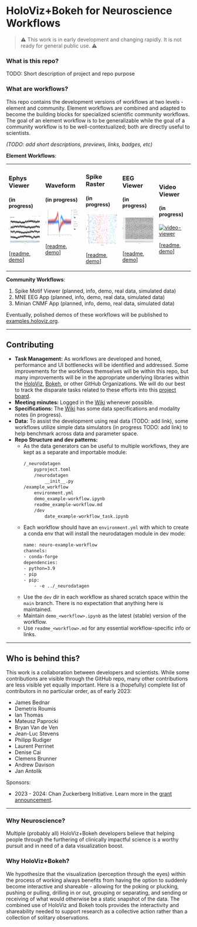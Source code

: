 # HoloViz+Bokeh for Neuroscience Workflows

> :warning: This work is in early development and changing rapidly. It is not ready for general public use. :warning:

### What is this repo?

TODO: Short description of project and repo purpose

### What are workflows?

This repo contains the development versions of workflows at two levels - element and community. Element workflows are combined and adapted to become the building blocks for specialized scientific community workflows. The goal of an element workflow is to be generalizable while the goal of a community workflow is to be well-contextualized; both are directly useful to scientists.

*(TODO: add short descriptions, previews, links, badges, etc)*

**Element Workflows**:

<table align="center">
  <tr>
  <td>
      <!-- Title -->
      <h3>Ephys Viewer</h3>
      <h4>(in progress)</h4>
      <!-- Thumbnail link to demo -->
      <a href="./ephys-viewer/demo_ephys-viewer.ipynb">
        <img src="./ephys-viewer/assets/230524_ephys-viewer.png" alt="eeg-viewer" width="125"/>
      </a>
      <!-- Badges, etc -->
      <!-- Additional content -->
      <p>
      [<a href="./ephys-viewer/readme_ephys-viewer.md">readme</a>,
      <a href="./ephys-viewer/demo_ephys-viewer.ipynb"> demo</a>]
    </td>

  <td>
      <!-- Title -->
      <h3>Waveform</h3>
      <h4>(in progress)</h4>
      <!-- Thumbnail link to demo -->
      <a href="./waveform/demo_waveform.ipynb">
        <img src="./waveform/assets/230524_waveform.png" alt="waveform" width="125"/>
      </a>
      <!-- Badges, etc -->
      <!-- Additional content -->
      <p>
      [<a href="./waveform/readme_waveform.md">readme</a>,
      <a href="./waveform/demo_waveform.ipynb"> demo</a>]
    </td>
  <td>
      <!-- Title -->
      <h3>Spike Raster</h3>
      <h4>(in progress)</h4>
      <!-- Thumbnail link to demo -->
      <a href="./spike-raster/demo_spike-raster.ipynb">
        <img src="./spike-raster/assets/230524_spike-raster.png" alt="spike-raster" width="125"/>
      </a>
      <!-- Badges, etc -->
      <!-- Additional content -->
      <p>
      [<a href="./spike-raster/readme_spike-raster.md">readme</a>,
      <a href="./spike-raster/demo_spike-raster.ipynb"> demo</a>]
    </td>
  <!-- </tr>
  <tr> -->
    <td>
      <!-- Title -->
      <h3>EEG Viewer</h3>
      <h4>(in progress)</h4>
      <!-- Thumbnail link to demo -->
      <a href="./eeg-viewer/demo_eeg-viewer.ipynb">
        <img src="./eeg-viewer/assets/230524_eeg-viewer.png" 
        alt="eeg-viewer" width="125"/>
      </a>
      <!-- Badges, etc -->
      <!-- Additional content -->
      <p>
      [<a href="./eeg-viewer/readme_eeg-viewer.md">readme</a>,
      <a href="./eeg-viewer/demo_eeg-viewer.ipynb"> demo</a>]
    </td>
    <td>
      <!-- Title -->
      <h3>Video Viewer</h3>
      <h4>(in progress)</h4>
      <!-- Thumbnail link to demo -->
      <a href="./video-viewer/demo_video-viewer.ipynb">
        <img src="" alt="video-viewer" width="125"/>
      </a>
      <!-- Badges, etc -->
      <!-- Additional content -->
      <p>
      [<a href="./video-viewer/readme_video-viewer.md">readme</a>,
      <a href="./video-viewer/demo_video-viewer.ipynb"> demo</a>]
    </td>
  </tr>
</table>

**Community Workflows**:

1. Spike Motif Viewer (planned, info, demo, real data, simulated data)
2. MNE EEG App (planned, info, demo, real data, simulated data)
3. Minian CNMF App (planned, info, demo, real data, simulated data)

Eventually, polished demos of these workflows will be published to [examples.holoviz.org](https://examples.pyviz.org/).

---
## Contributing

- **Task Management:** As workflows are developed and honed, performance and UI bottlenecks will be identified and addressed. Some improvements for the workflows themselves will be within this repo, but many improvements will be in the appropriate underlying libraries within the [HoloViz](https://github.com/holoviz/), [Bokeh](https://github.com/bokeh), or other GitHub Organizations. We will do our best to track the disparate tasks related to these efforts into this [project board](https://github.com/orgs/holoviz-topics/projects/1).
- **Meeting minutes:** Logged in the [Wiki](https://github.com/holoviz-topics/neuro/wiki) whenever possible.
- **Specifications:** The [Wiki](https://github.com/holoviz-topics/neuro/wiki) has some data specifications and modality notes (in progress).
- **Data:** To assist the development using real data (TODO: add link), some workflows utilize simple data simulators (in progress TODO: add link) to help benchmark across data and parameter space.
- **Repo Structure and dev patterns:** 
  - As the data generators can be useful to multiple workflows, they are kept as a separate and importable module:
    ```
    /_neurodatagen
        pyproject.toml
        /neurodatagen
            __init__.py
    /example_workflow
        environment.yml
        demo_example-workflow.ipynb
        readme_example-workflow.md
        /dev
            date_example-workflow_task.ipynb
    ```
  - Each workflow should have an `environment.yml` with which to create a conda env that will install the neurodatagen module in dev mode:
    ```
    name: neuro-example-workflow
    channels:
    - conda-forge
    dependencies:
    - python=3.9
    - pip
    - pip:
        - -e ../_neurodatagen
    ```
  - Use the `dev` dir in each workflow as shared scratch space within the `main` branch. There is no expectation that anything here is maintained.
  - Maintain `demo_<workflow>.ipynb` as the latest (stable) version of the workflow.
  - Use `readme_<workflow>.md` for any essential workflow-specific info or links.

---
## Who is behind this?

This work is a collaboration between developers and scientists. While some contributions are visible through the GitHub repo, many other contributions are less visible yet equally important. Here is a (hopefully) complete list of contributors in no particular order, as of early 2023:

- James Bednar
- Demetris Roumis
- Ian Thomas
- Mateusz Paprocki
- Bryan Van de Ven
- Jean-Luc Stevens
- Philipp Rudiger
- Laurent Perrinet
- Denise Cai
- Clemens Brunner
- Andrew Davison
- Jan Antolik

Sponsors:
- 2023 - 2024: Chan Zuckerberg Initiative. Learn more in the [grant announcement]([url](https://blog.bokeh.org/announcing-czi-funding-for-bokeh-for-bioscience-5f74426c011a)).


---

### Why Neuroscience?

Multiple (probably all) HoloViz+Bokeh developers believe that helping people through the furthering of clinically impactful science is a worthy pursuit and in need of a data visualization boost.

### Why HoloViz+Bokeh?

We hypothesize that the visualization (perception through the eyes) within the process of working always benefits from having the option to suddenly become interactive and shareable - allowing for the poking or plucking, pushing or pulling, drilling in or out, grouping or separating, and sending or receiving of what would otherwise be a static snapshot of the data. The combined use of HoloViz and Bokeh tools provides the interactivity and shareability needed to support research as a collective action rather than a collection of solitary observations.
